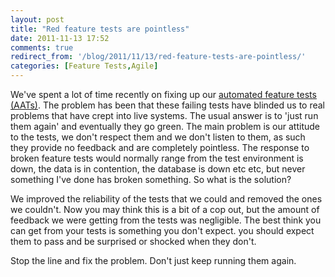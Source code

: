 ```yaml
---
layout: post
title: "Red feature tests are pointless"
date: 2011-11-13 17:52
comments: true
redirect_from: '/blog/2011/11/13/red-feature-tests-are-pointless/'
categories: [Feature Tests,Agile]
---
```


We've spent a lot of time recently on fixing up our [automated feature tests (AATs)][1]. The problem has been that these failing tests have blinded us to real problems that have crept into live systems. The usual answer is to 'just run them again' and eventually they go green. The main problem is our attitude to the tests, we don't respect them and we don't listen to them, as such they provide no feedback and are completely pointless. The response to broken feature tests would normally range from the test environment is down, the data is in contention, the database is down etc etc, but never something I've done has broken something.
So what is the solution? 

We improved the reliability of the tests that we could and removed the ones we couldn't. Now you may think this is a bit of a cop out, but the amount of feedback we were getting from the tests was negligible. The best think you can get from your tests is something you don't expect. you should expect them to pass and be surprised or shocked when they don't. 

Stop the line and fix the problem. Don't just keep running them again.

 [1]: http://www.extremeprogramming.org/rules/functionaltests.html  